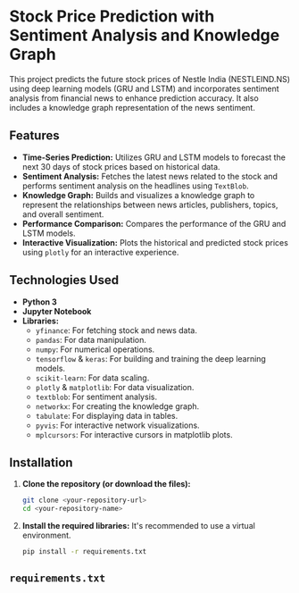 # Stock Price Prediction with Sentiment Analysis and Knowledge Graph

This project predicts the future stock prices of Nestle India (NESTLEIND.NS) using deep learning models (GRU and LSTM) and incorporates sentiment analysis from financial news to enhance prediction accuracy. It also includes a knowledge graph representation of the news sentiment.

## Features

- **Time-Series Prediction:** Utilizes GRU and LSTM models to forecast the next 30 days of stock prices based on historical data.
- **Sentiment Analysis:** Fetches the latest news related to the stock and performs sentiment analysis on the headlines using `TextBlob`.
- **Knowledge Graph:** Builds and visualizes a knowledge graph to represent the relationships between news articles, publishers, topics, and overall sentiment.
- **Performance Comparison:** Compares the performance of the GRU and LSTM models.
- **Interactive Visualization:** Plots the historical and predicted stock prices using `plotly` for an interactive experience.

## Technologies Used

- **Python 3**
- **Jupyter Notebook**
- **Libraries:**
  - `yfinance`: For fetching stock and news data.
  - `pandas`: For data manipulation.
  - `numpy`: For numerical operations.
  - `tensorflow` & `keras`: For building and training the deep learning models.
  - `scikit-learn`: For data scaling.
  - `plotly` & `matplotlib`: For data visualization.
  - `textblob`: For sentiment analysis.
  - `networkx`: For creating the knowledge graph.
  - `tabulate`: For displaying data in tables.
  - `pyvis`: For interactive network visualizations.
  - `mplcursors`: For interactive cursors in matplotlib plots.

## Installation

1.  **Clone the repository (or download the files):**
    ```bash
    git clone <your-repository-url>
    cd <your-repository-name>
    ```

2.  **Install the required libraries:**
    It's recommended to use a virtual environment.
    ```bash
    pip install -r requirements.txt
    ```

## `requirements.txt`
